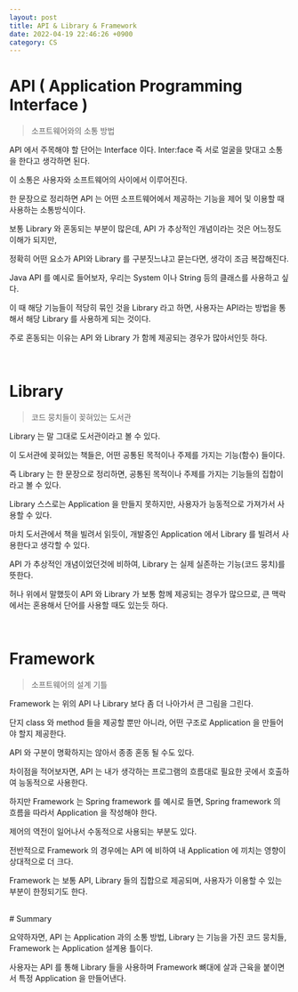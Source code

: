 ```yaml
---
layout: post
title: API & Library & Framework
date: 2022-04-19 22:46:26 +0900
category: CS
---
```


# API ( Application Programming Interface )

> 소프트웨어와의 소통 방법

API 에서 주목해야 할 단어는 Interface 이다. Inter:face 즉 서로 얼굴을 맞대고 소통을 한다고 생각하면 된다.

이 소통은 사용자와 소프트웨어의 사이에서 이루어진다.

한 문장으로 정리하면 API 는 어떤 소프트웨어에서 제공하는 기능을 제어 및 이용할 때 사용하는 소통방식이다.

보통 Library 와 혼동되는 부분이 많은데, API 가 추상적인 개념이라는 것은 어느정도 이해가 되지만,

정확히 어떤 요소가 API와 Library 를 구분짓느냐고 묻는다면, 생각이 조금 복잡해진다.

Java API 를 예시로 들어보자, 우리는 System 이나 String 등의 클래스를 사용하고 싶다.

이 때 해당 기능들이 적당히 묶인 것을 Library 라고 하면, 사용자는 API라는 방법을 통해서 해당 Library 를 사용하게 되는 것이다.

주로 혼동되는 이유는 API 와 Library 가 함께 제공되는 경우가 많아서인듯 하다.

<br/>

# Library

> 코드 뭉치들이 꽂혀있는 도서관

Library 는 말 그대로 도서관이라고 볼 수 있다.

이 도서관에 꽂혀있는 책들은, 어떤 공통된 목적이나 주제를 가지는 기능(함수) 들이다.

즉 Library 는 한 문장으로 정리하면, 공통된 목적이나 주제를 가지는 기능들의 집합이라고 볼 수 있다.

Library 스스로는 Application 을 만들지 못하지만, 사용자가 능동적으로 가져가서 사용할 수 있다.

마치 도서관에서 책을 빌려서 읽듯이, 개발중인 Application 에서 Library 를 빌려서 사용한다고 생각할 수 있다.

API 가 추상적인 개념이었던것에 비하여, Library 는 실제 실존하는 기능(코드 뭉치)를 뜻한다.

허나 위에서 말했듯이 API 와 Library 가 보통 함께 제공되는 경우가 많으므로, 큰 맥락에서는 혼용해서 단어를 사용할 때도 있는듯 하다.

<br/>

# Framework

> 소프트웨어의 설계 기틀

Framework 는 위의 API 나 Library 보다 좀 더 나아가서 큰 그림을 그린다.

단지 class 와 method 들을 제공할 뿐만 아니라, 어떤 구조로 Application 을 만들어야 할지 제공한다.

API 와 구분이 명확하지는 않아서 종종 혼동 될 수도 있다.

차이점을 적어보자면, API 는 내가 생각하는 프로그램의 흐름대로 필요한 곳에서 호출하여 능동적으로 사용한다.

하지만 Framework 는 Spring framework 를 예시로 들면, Spring framework 의 흐름을 따라서 Application 을 작성해야 한다.

제어의 역전이 일어나서 수동적으로 사용되는 부분도 있다.

전반적으로 Framework 의 경우에는 API 에 비하여 내 Application 에 끼치는 영향이 상대적으로 더 크다.

Framework 는 보통 API, Library 들의 집합으로 제공되며, 사용자가 이용할 수 있는 부분이 한정되기도 한다.

<br/>
# Summary

요약하자면, API 는 Application 과의 소통 방법, Library 는 기능을 가진 코드 뭉치들, Framework 는 Application 설계용 틀이다.

사용자는 API 를 통해 Library 들을 사용하며 Framework 뼈대에 살과 근육을 붙이면서 특정 Application 을 만들어낸다.
